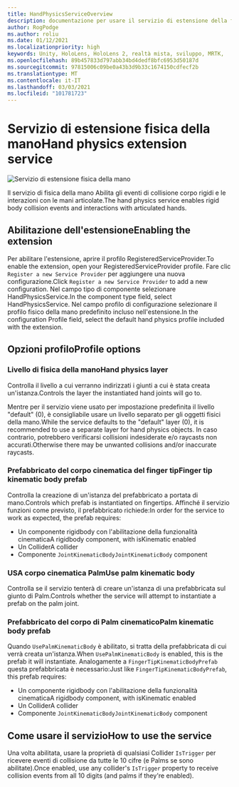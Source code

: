 ```yaml
---
title: HandPhysicsServiceOverview
description: documentazione per usare il servizio di estensione della fisica della mano in MRTK
author: RogPodge
ms.author: roliu
ms.date: 01/12/2021
ms.localizationpriority: high
keywords: Unity, HoloLens, HoloLens 2, realtà mista, sviluppo, MRTK,
ms.openlocfilehash: 89b457833d797abb34bd4dedf8bfc6953d50187d
ms.sourcegitcommit: 97815006c09be0a43b3d9b33c1674150cdfecf2b
ms.translationtype: MT
ms.contentlocale: it-IT
ms.lasthandoff: 03/03/2021
ms.locfileid: "101781723"
---
```

# <a name="hand-physics-extension-service"></a><span data-ttu-id="a4135-104">Servizio di estensione fisica della mano</span><span class="sxs-lookup"><span data-stu-id="a4135-104">Hand physics extension service</span></span>

![Servizio di estensione fisica della mano](../images/hand-physics/MRTK_UX_HandPhysics_Main.jpg)

<span data-ttu-id="a4135-106">Il servizio di fisica della mano Abilita gli eventi di collisione corpo rigidi e le interazioni con le mani articolate.</span><span class="sxs-lookup"><span data-stu-id="a4135-106">The hand physics service enables rigid body collision events and interactions with articulated hands.</span></span>

## <a name="enabling-the-extension"></a><span data-ttu-id="a4135-107">Abilitazione dell'estensione</span><span class="sxs-lookup"><span data-stu-id="a4135-107">Enabling the extension</span></span>

<span data-ttu-id="a4135-108">Per abilitare l'estensione, aprire il profilo RegisteredServiceProvider.</span><span class="sxs-lookup"><span data-stu-id="a4135-108">To enable the extension, open your RegisteredServiceProvider profile.</span></span> <span data-ttu-id="a4135-109">Fare clic `Register a new Service Provider` per aggiungere una nuova configurazione.</span><span class="sxs-lookup"><span data-stu-id="a4135-109">Click `Register a new Service Provider` to add a new configuration.</span></span> <span data-ttu-id="a4135-110">Nel campo tipo di componente selezionare HandPhysicsService.</span><span class="sxs-lookup"><span data-stu-id="a4135-110">In the component type field, select HandPhysicsService.</span></span> <span data-ttu-id="a4135-111">Nel campo profilo di configurazione selezionare il profilo fisico della mano predefinito incluso nell'estensione.</span><span class="sxs-lookup"><span data-stu-id="a4135-111">In the configuration Profile field, select the default hand physics profile included with the extension.</span></span>

## <a name="profile-options"></a><span data-ttu-id="a4135-112">Opzioni profilo</span><span class="sxs-lookup"><span data-stu-id="a4135-112">Profile options</span></span>

### <a name="hand-physics-layer"></a><span data-ttu-id="a4135-113">Livello di fisica della mano</span><span class="sxs-lookup"><span data-stu-id="a4135-113">Hand physics layer</span></span>

<span data-ttu-id="a4135-114">Controlla il livello a cui verranno indirizzati i giunti a cui è stata creata un'istanza.</span><span class="sxs-lookup"><span data-stu-id="a4135-114">Controls the layer the instantiated hand joints will go to.</span></span>

<span data-ttu-id="a4135-115">Mentre per il servizio viene usato per impostazione predefinita il livello "default" (0), è consigliabile usare un livello separato per gli oggetti fisici della mano.</span><span class="sxs-lookup"><span data-stu-id="a4135-115">While the service defaults to the "default" layer (0), it is recommended to use a separate layer for hand physics objects.</span></span> <span data-ttu-id="a4135-116">In caso contrario, potrebbero verificarsi collisioni indesiderate e/o raycasts non accurati.</span><span class="sxs-lookup"><span data-stu-id="a4135-116">Otherwise there may be unwanted collisions and/or inaccurate raycasts.</span></span>

### <a name="finger-tip-kinematic-body-prefab"></a><span data-ttu-id="a4135-117">Prefabbricato del corpo cinematica del finger tip</span><span class="sxs-lookup"><span data-stu-id="a4135-117">Finger tip kinematic body prefab</span></span>

<span data-ttu-id="a4135-118">Controlla la creazione di un'istanza del prefabbricato a portata di mano.</span><span class="sxs-lookup"><span data-stu-id="a4135-118">Controls which prefab is instantiated on fingertips.</span></span> <span data-ttu-id="a4135-119">Affinché il servizio funzioni come previsto, il prefabbricato richiede:</span><span class="sxs-lookup"><span data-stu-id="a4135-119">In order for the service to work as expected, the prefab requires:</span></span>

- <span data-ttu-id="a4135-120">Un componente rigidbody con l'abilitazione della funzionalità cinematica</span><span class="sxs-lookup"><span data-stu-id="a4135-120">A rigidbody component, with isKinematic enabled</span></span>
- <span data-ttu-id="a4135-121">Un Collider</span><span class="sxs-lookup"><span data-stu-id="a4135-121">A collider</span></span>
- <span data-ttu-id="a4135-122">Componente `JointKinematicBody`</span><span class="sxs-lookup"><span data-stu-id="a4135-122">`JointKinematicBody` component</span></span>

### <a name="use-palm-kinematic-body"></a><span data-ttu-id="a4135-123">USA corpo cinematica Palm</span><span class="sxs-lookup"><span data-stu-id="a4135-123">Use palm kinematic body</span></span>

<span data-ttu-id="a4135-124">Controlla se il servizio tenterà di creare un'istanza di una prefabbricata sul giunto di Palm.</span><span class="sxs-lookup"><span data-stu-id="a4135-124">Controls whether the service will attempt to instantiate a prefab on the palm joint.</span></span>

### <a name="palm-kinematic-body-prefab"></a><span data-ttu-id="a4135-125">Prefabbricato del corpo di Palm cinematico</span><span class="sxs-lookup"><span data-stu-id="a4135-125">Palm kinematic body prefab</span></span>

<span data-ttu-id="a4135-126">Quando `UsePalmKinematicBody` è abilitato, si tratta della prefabbricata di cui verrà creata un'istanza.</span><span class="sxs-lookup"><span data-stu-id="a4135-126">When `UsePalmKinematicBody` is enabled, this is the prefab it will instantiate.</span></span> <span data-ttu-id="a4135-127">Analogamente a `FingerTipKinematicBodyPrefab` questa prefabbricata è necessario:</span><span class="sxs-lookup"><span data-stu-id="a4135-127">Just like `FingerTipKinematicBodyPrefab`, this prefab requires:</span></span>

- <span data-ttu-id="a4135-128">Un componente rigidbody con l'abilitazione della funzionalità cinematica</span><span class="sxs-lookup"><span data-stu-id="a4135-128">A rigidbody component, with isKinematic enabled</span></span>
- <span data-ttu-id="a4135-129">Un Collider</span><span class="sxs-lookup"><span data-stu-id="a4135-129">A collider</span></span>
- <span data-ttu-id="a4135-130">Componente `JointKinematicBody`</span><span class="sxs-lookup"><span data-stu-id="a4135-130">`JointKinematicBody` component</span></span>

## <a name="how-to-use-the-service"></a><span data-ttu-id="a4135-131">Come usare il servizio</span><span class="sxs-lookup"><span data-stu-id="a4135-131">How to use the service</span></span>

<span data-ttu-id="a4135-132">Una volta abilitata, usare la proprietà di qualsiasi Collider `IsTrigger` per ricevere eventi di collisione da tutte le 10 cifre (e Palms se sono abilitate).</span><span class="sxs-lookup"><span data-stu-id="a4135-132">Once enabled, use any collider's `IsTrigger` property to receive collision events from all 10 digits (and palms if they're enabled).</span></span>
